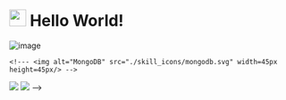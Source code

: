 # <div><img src="https://media.giphy.com/media/hvRJCLFzcasrR4ia7z/giphy.gif" width="30px"> Hello World! </div>


![image](https://user-images.githubusercontent.com/48915064/193859252-54b0271b-190d-4e50-8a47-ec5cdd86328c.png)

<!--- I'm a Front End Developer from Kenya. I create ideas and develop solutions in the shape of software using <br /> my creativity and technical knowledge. 


- 💼 Any freelance work? Feel free to reach, [email](mailto:gitonga.deus@gmail.com).
- 💬 Ask me about anything code-related, I'm happy to help.


## Tech Stack:

<p>
	<img alt="JS" src="./skill_icons/javascript.svg" width=45px height=45px/>
	<img alt="React" src="./skill_icons/react.svg" width=45px height=45px/>
	<img alt="TypeScript" src="./skill_icons/typescript.svg" width=45px height=45px/>
	<img alt="Node JS" src="./skill_icons/node-js.svg" width=45px height=45px/>
	<!---<img alt="GraphQL" src="./skill_icons/graphql.svg" width=45px height=45px/> -->
	<!--- <img alt="MongoDB" src="./skill_icons/mongodb.svg" width=45px height=45px/> -->
</p>
<img src="https://github-readme-stats.vercel.app/api?username=gitonga-deus&show_icons=true&hide_border=true&count_private=true&theme=dark"/>
<img src="https://github-readme-stats.vercel.app/api/top-langs/?username=gitonga-deus&theme=dark&hide_border=true&layout=compact"/> -->
